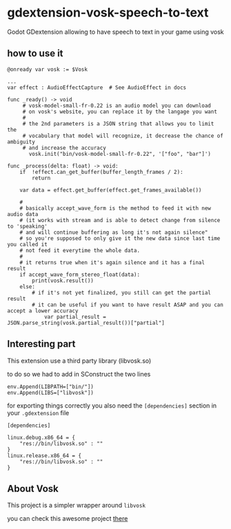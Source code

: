 # gdextension-vosk-speech-to-text
Godot GDextension allowing to have speech to text in your game using vosk 


## how to use it

```
@onready var vosk := $Vosk

...
var effect : AudioEffectCapture  # See AudioEffect in docs

func _ready() -> void
     # vosk-model-small-fr-0.22 is an audio model you can download
     # on vosk's website, you can replace it by the langage you want
     #
     # the 2nd parameters is a JSON string that allows you to limit the
     # vocabulary that model will recognize, it decrease the chance of ambiguity
     # and increase the accuracy
	   vosk.init("bin/vosk-model-small-fr-0.22", '["foo", "bar"]')

func _process(delta: float) -> void:
	if  !effect.can_get_buffer(buffer_length_frames / 2):
		return

	var data = effect.get_buffer(effect.get_frames_available())

    #
    # basically accept_wave_form is the method to feed it with new audio data
    # (it works with stream and is able to detect change from silence to 'speaking'
    # and will continue buffering as long it's not again silence"
    # so you're supposed to only give it the new data since last time you called it
    # not feed it everytime the whole data.
    #
    # it returns true when it's again silence and it has a final result
	if accept_wave_form_stereo_float(data):
        print(vosk.result())
    else:
        # if it's not yet finalized, you still can get the partial result
        # it can be useful if you want to have result ASAP and you can accept a lower accuracy
		    var partial_result = JSON.parse_string(vosk.partial_result())["partial"]
```

## Interesting part 

This extension use a third party library (libvosk.so) 

to do so we had to add in SConstruct the two lines

```
env.Append(LIBPATH=["bin/"])
env.Append(LIBS=["libvosk"])
```

for exporting things correctly you also need the `[dependencies]` section in your `.gdextension` file

```
[dependencies]

linux.debug.x86_64 = {
    "res://bin/libvosk.so" : ""
}
linux.release.x86_64 = {
    "res://bin/libvosk.so" : ""
}
```


## About Vosk

This project is a simpler wrapper around `libvosk`

you can check this awesome project [there](https://alphacephei.com/vosk/)


